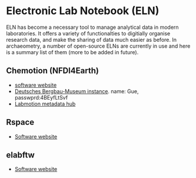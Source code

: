 # Electronic Lab Notebook (ELN)
ELN has become a necessary tool to manage analytical data in modern laboratories. It offers a variety of functionalties to digitially organise research 
data, and make the sharing of data much easier as before. In archaeometry, a number of open-source ELNs are currently in use and here is a summary list of them (more to be
added in future). 

## Chemotion (NFDI4Earth) 
- [software website](https://chemotion.net/)
- [Deutsches Bergbau-Museum instance](https://bergbau.eln.chemotion.scc.kit.edu/home).  name: Gue, passwprd:4BEyfLtSvf
- [Labmotion metadata hub](https://www.chemotion-repository.net/home/genericHub)

## Rspace
- [Software website](https://www.researchspace.com/)
## elabftw
- [Software website](https://www.elabftw.net/)

